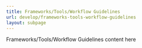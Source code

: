 ```yaml
---
title: Frameworks/Tools/Workflow Guidelines
url: develop/frameworks-tools-workflow-guidelines
layout: subpage
---
```


Frameworks/Tools/Workflow Guidelines content here
